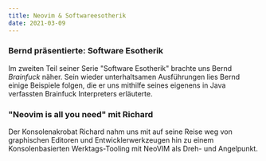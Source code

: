 ```yaml
---
title: Neovim & Softwareesotherik
date: 2021-03-09
---
```


### Bernd präsentierte: Software Esotherik

Im zweiten Teil seiner Serie "Software Esotherik" brachte uns Bernd *Brainfuck* näher. Sein wieder unterhaltsamen Ausführungen lies Bernd einige Beispiele folgen, die er uns mithilfe seines eigenens in Java verfassten Brainfuck Interpreters erläuterte.


### "Neovim is all you need" mit Richard

Der Konsolenakrobat Richard nahm uns mit auf seine Reise weg von graphischen Editoren und Entwicklerwerkzeugen hin zu einem Konsolenbasierten Werktags-Tooling mit NeoVIM als Dreh- und Angelpunkt.
